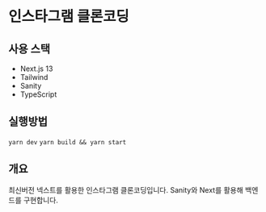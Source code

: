# 인스타그램 클론코딩

## 사용 스택
- Next.js 13
- Tailwind
- Sanity
- TypeScript

## 실행방법

`yarn dev`
`yarn build && yarn start`

## 개요

최신버전 넥스트를 활용한 인스타그램 클론코딩입니다. Sanity와 Next를 활용해 백엔드를 구현합니다.
